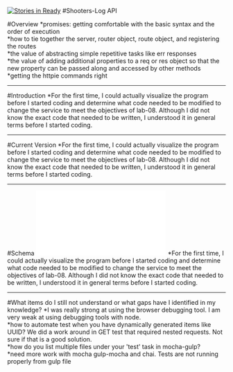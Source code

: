 [![Stories in Ready](https://badge.waffle.io/gsmatth/shooters-log.png?label=ready&title=Ready)](https://waffle.io/gsmatth/shooters-log)
#Shooters-Log API  

#Overview
*promises: getting comfortable with the basic syntax and the order of execution  
*how to tie together the server, router object, route object, and registering the routes  
*the value of abstracting simple repetitive tasks like err responses  
*the value of adding additional properties to a req or res object so that the new property can be passed along and accessed by other methods  
*getting the httpie commands right    

****
#Introduction
*For the first time, I could actually visualize the program before I started coding and determine what code needed to be modified to change the service to meet the objectives of lab-08.  Although I did not know the exact code that needed to be written, I understood it in general terms before I started coding.


****
#Current Version
*For the first time, I could actually visualize the program before I started coding and determine what code needed to be modified to change the service to meet the objectives of lab-08.  Although I did not know the exact code that needed to be written, I understood it in general terms before I started coding.



****
#Schema
![MVP Schema](/doc/schema.pdf)
*For the first time, I could actually visualize the program before I started coding and determine what code needed to be modified to change the service to meet the objectives of lab-08.  Although I did not know the exact code that needed to be written, I understood it in general terms before I started coding.



****
#What items do I still not understand or what gaps have I identified in my knowledge?
*I was really strong at using the browser debugging tool.  I am very weak at using debugging tools with node.  
*how to automate test when you have dynamically generated items like UUID?  We did a work around in GET test that required nested requests.  Not sure if that is a good solution.  
*how do you list multiple files under your 'test' task in mocha-gulp?  
*need more work with mocha gulp-mocha and chai.  Tests are not running properly from gulp file
